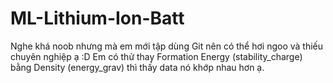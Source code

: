 # ML-Lithium-Ion-Batt
Nghe khá noob nhưng mà em mới tập dùng Git nên có thể hơi ngoo và thiếu chuyên nghiệp ạ :D
Em có thử thay Formation Energy (stability_charge) bằng Density (energy_grav) thì thấy data nó khớp nhau hơn ạ. 
